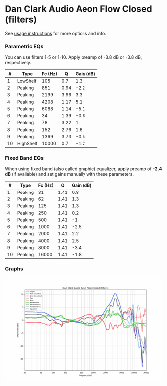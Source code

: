 # Dan Clark Audio Aeon Flow Closed (filters)
See [usage instructions](https://github.com/jaakkopasanen/AutoEq#usage) for more options and info.

### Parametric EQs
You can use filters 1-5 or 1-10. Apply preamp of -3.8 dB or -3.8 dB, respectively.

|   # | Type      |   Fc (Hz) |    Q |   Gain (dB) |
|-----|-----------|-----------|------|-------------|
|   1 | LowShelf  |       105 | 0.7  |         1.3 |
|   2 | Peaking   |       851 | 0.94 |        -2.2 |
|   3 | Peaking   |      2199 | 3.96 |         3.3 |
|   4 | Peaking   |      4208 | 1.17 |         5.1 |
|   5 | Peaking   |      6088 | 1.14 |        -5.1 |
|   6 | Peaking   |        34 | 1.39 |        -0.6 |
|   7 | Peaking   |        78 | 3.22 |         1   |
|   8 | Peaking   |       152 | 2.76 |         1.6 |
|   9 | Peaking   |      1369 | 3.73 |        -0.5 |
|  10 | HighShelf |     10000 | 0.7  |        -1.2 |

### Fixed Band EQs
When using fixed band (also called graphic) equalizer, apply preamp of **-2.4 dB** (if available) and set gains manually with these parameters.

|   # | Type    |   Fc (Hz) |    Q |   Gain (dB) |
|-----|---------|-----------|------|-------------|
|   1 | Peaking |        31 | 1.41 |         0.8 |
|   2 | Peaking |        62 | 1.41 |         1.3 |
|   3 | Peaking |       125 | 1.41 |         1.3 |
|   4 | Peaking |       250 | 1.41 |         0.2 |
|   5 | Peaking |       500 | 1.41 |        -1   |
|   6 | Peaking |      1000 | 1.41 |        -2.5 |
|   7 | Peaking |      2000 | 1.41 |         2.2 |
|   8 | Peaking |      4000 | 1.41 |         2.5 |
|   9 | Peaking |      8000 | 1.41 |        -3.4 |
|  10 | Peaking |     16000 | 1.41 |        -1.8 |

### Graphs
![](./Dan%20Clark%20Audio%20Aeon%20Flow%20Closed%20(filters).png)
